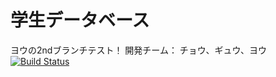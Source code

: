 # 学生データベース
ヨウの2ndブランチテスト！
開発チーム：
チョウ、ギュウ、ヨウ
[![Build Status](https://travis-ci.org/a1125ts/students.png?branch=master)](https://travis-ci.org/a1125ts/students)

